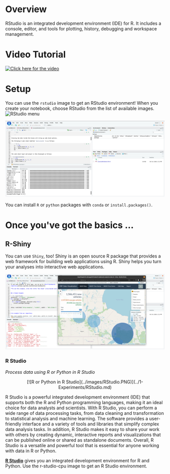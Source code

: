 # Overview

RStudio is an integrated development environment (IDE) for R. It includes a
console, editor, and tools for plotting, history, debugging and workspace
management.

# Video Tutorial

[![Click here for the video](../images/KubeflowVideo.PNG)](https://www.youtube.com/watch?v=Xrk1kN9Lr_4&list=PL1zlA2D7AHugkDdiyeUHWOKGKUd3MB_nD&index=3 "Advanced Analytics Workspace - R-Studio Basics")

# Setup

You can use the `rstudio` image to get an RStudio environment! When you create
your notebook, choose RStudio from the list of available images.
![RStudio menu](../images/RStudioOption.PNG)

![RStudio](../images/rstudio_visual.png)

You can install `R` or `python` packages with `conda` or `install.packages()`.

# Once you've got the basics ...

## R-Shiny

You can use `Shiny`, too! Shiny is an open source R package that provides a web
framework for building web applications using R. Shiny helps you turn your
analyses into interactive web applications.

![RStudio with R-Shiny](../images/rstudio_rshiny_visual.png)



### R Studio

_Process data using R or Python in R Studio_

<center>
[![R or Python in R Studio](../images/RStudio.PNG)](../1-Experiments/RStudio.md)
</center>

R Studio is a powerful integrated development environment (IDE) that supports both the R and Python programming languages, making it an ideal choice for data analysts and scientists. With R Studio, you can perform a wide range of data processing tasks, from data cleaning and transformation to statistical analysis and machine learning. The software provides a user-friendly interface and a variety of tools and libraries that simplify complex data analysis tasks. In addition, R Studio makes it easy to share your work with others by creating dynamic, interactive reports and visualizations that can be published online or shared as standalone documents. Overall, R Studio is a versatile and powerful tool that is essential for anyone working with data in R or Python.

**[R Studio](../1-Experiments/RStudio.md)** gives you an integrated development environment for R and Python. Use the r-studio-cpu image to get an R Studio environment.

